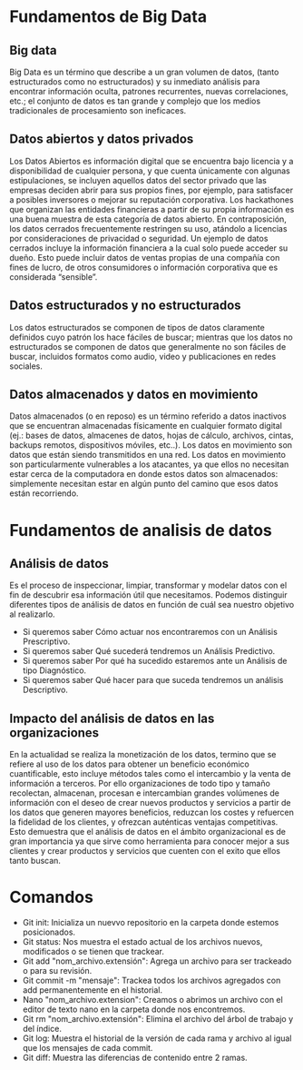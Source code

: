 # Fundamentos de Big Data 

## Big data

Big Data es un término que describe a un gran volumen de datos, (tanto estructurados como no estructurados) y su inmediato análisis para encontrar información oculta, patrones recurrentes, nuevas correlaciones, etc.; el conjunto de datos es tan grande y complejo que los medios tradicionales de procesamiento son ineficaces.

## Datos abiertos y datos privados

Los Datos Abiertos es información digital que se encuentra bajo licencia y a disponibilidad de cualquier persona, y que cuenta únicamente con algunas estipulaciones, se incluyen aquellos datos del sector privado que las empresas deciden abrir para sus propios fines, por ejemplo, para satisfacer a posibles inversores o mejorar su reputación corporativa. Los hackathones que organizan las entidades financieras a partir de su propia información es una buena muestra de esta categoría de datos abierto.
En contraposición, los datos cerrados frecuentemente restringen su uso, atándolo a licencias por consideraciones de privacidad o seguridad. Un ejemplo de datos cerrados incluye la información financiera a la cual solo puede acceder su dueño. Esto puede incluir datos de ventas propias de una compañía con fines de lucro, de otros consumidores o información corporativa que es considerada “sensible”.

## Datos estructurados y no estructurados

Los datos estructurados se componen de tipos de datos claramente definidos cuyo patrón los hace fáciles de buscar; mientras que los datos no estructurados se componen de datos que generalmente no son fáciles de buscar, incluidos formatos como audio, video y publicaciones en redes sociales.

## Datos almacenados y datos en movimiento

Datos almacenados (o en reposo) es un término referido a datos inactivos que se encuentran almacenadas físicamente en cualquier formato digital (ej.: bases de datos, almacenes de datos, hojas de cálculo, archivos, cintas, backups remotos, dispositivos móviles, etc..).
Los datos en movimiento son datos que están siendo transmitidos en una red. Los datos en movimiento son particularmente vulnerables a los atacantes, ya que ellos no necesitan estar cerca de la computadora en donde estos datos son almacenados: simplemente necesitan estar en algún punto del camino que esos datos están recorriendo.

# Fundamentos de analisis de datos

## Análisis de datos

Es el proceso de inspeccionar, limpiar, transformar y modelar datos con el fin de descubrir esa información útil que necesitamos.
Podemos distinguir diferentes tipos de análisis de datos en función de cuál sea nuestro objetivo al realizarlo.
* Si queremos saber Cómo actuar nos encontraremos con un Análisis Prescriptivo.
* Si queremos saber Qué sucederá tendremos un Análisis Predictivo.
* Si queremos saber Por qué ha sucedido estaremos ante un Análisis de tipo Diagnóstico.
* Si queremos saber Qué hacer para que suceda tendremos un análisis Descriptivo.

## Impacto del análisis de datos en las organizaciones
  
En la actualidad se realiza la monetización de los datos, termino que se refiere al uso de los datos para obtener un beneficio económico cuantificable, esto incluye métodos tales como el intercambio y la venta de información a terceros.
Por ello organizaciones de todo tipo y tamaño recolectan, almacenan, procesan e intercambian grandes volúmenes de información con el deseo de crear nuevos productos y servicios a partir de los datos que generen mayores beneficios, reduzcan los costes y refuercen la fidelidad de los clientes, y ofrezcan auténticas ventajas competitivas.
Esto demuestra que el análisis de datos en el ámbito organizacional es de gran importancia ya que sirve como herramienta para conocer mejor a sus clientes y crear productos y servicios que cuenten con el exito que ellos tanto buscan.

# Comandos

* Git init: Inicializa un nuevvo repositorio en la carpeta donde estemos posicionados.
* Git status: Nos muestra el estado actual de los archivos nuevos, modificados o se tienen que trackear.
* Git add "nom_archivo.extensión": Agrega un archivo para ser trackeado o para su revisión.
* Git commit -m "mensaje": Trackea todos los archivos agregados con add permanentemente en el historial.
* Nano "nom_archivo.extension": Creamos o abrimos un archivo con el editor de texto nano en la carpeta donde nos encontremos.
* Git rm "nom_archivo.extensión": Elimina el archivo del árbol de trabajo y del índice.
* Git log: Muestra el historial de la versión de cada rama y archivo al igual que los mensajes de cada commit.
* Git diff: Muestra las diferencias de contenido entre 2 ramas.
